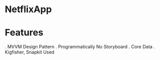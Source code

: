 # NetflixApp

# Features
.  MVVM Design Pattern
.  Programmatically No Storyboard
.  Core Data
.  Kigfisher, Snapkit Used
